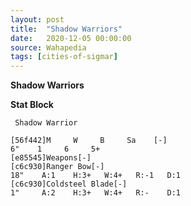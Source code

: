 ```yaml
---
layout: post
title:  "Shadow Warriors"
date:   2020-12-05 00:00:00
source: Wahapedia
tags: [cities-of-sigmar]
---
```


**Shadow Warriors**

**Stat Block**
```
 Shadow Warrior
```

```
[56f442]M     W     B     Sa    [-]
6"    1     6     5+    
[e85545]Weapons[-]
[c6c930]Ranger Bow[-]
18"    A:1    H:3+   W:4+   R:-1   D:1   
[c6c930]Coldsteel Blade[-]
1"     A:2    H:3+   W:4+   R:-    D:1   
```
    